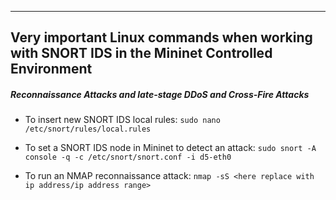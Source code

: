 

---
Very important Linux commands when working with SNORT IDS in the Mininet Controlled Environment
---

##### Reconnaissance Attacks and late-stage DDoS and Cross-Fire Attacks

- To insert new SNORT IDS local rules: `sudo nano /etc/snort/rules/local.rules`

- To set a SNORT IDS node in Mininet to detect an attack: `sudo snort -A console -q -c /etc/snort/snort.conf -i d5-eth0`

- To run an NMAP reconnaissance attack: `nmap -sS <here replace with ip address/ip address range>`